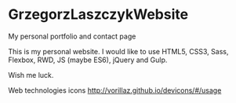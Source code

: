 # GrzegorzLaszczykWebsite
My personal portfolio and contact page

This is my personal website. I would like to use HTML5, CSS3, Sass, Flexbox, RWD, JS (maybe ES6), jQuery and Gulp.

Wish me luck.

Web technologies icons http://vorillaz.github.io/devicons/#/usage

